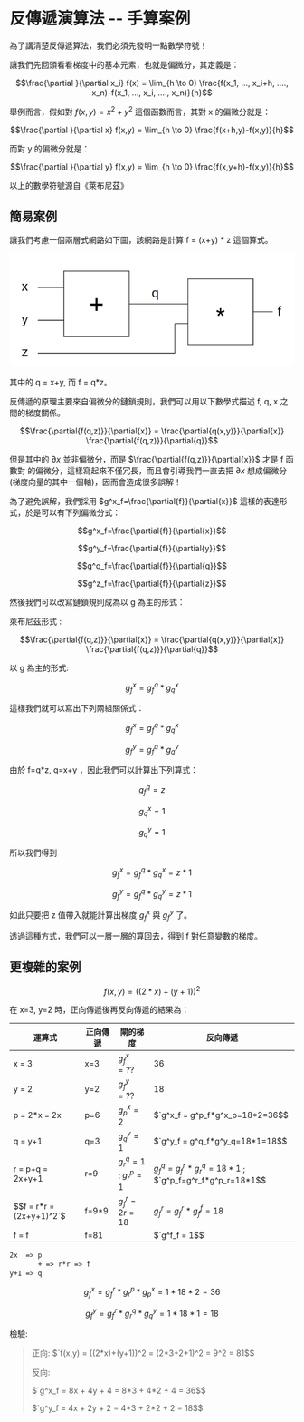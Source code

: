 # 反傳遞演算法 -- 手算案例

為了講清楚反傳遞算法，我們必須先發明一點數學符號！

讓我們先回頭看看梯度中的基本元素，也就是偏微分，其定義是：

```math
\frac{\partial }{\partial x_i} f(x) = \lim_{h \to 0} \frac{f(x_1, ..., x_i+h, ...., x_n)-f(x_1, ..., x_i, ...., x_n)}{h}
```

舉例而言，假如對 $`f(x,y) = x^2+y^2`$  這個函數而言，其對 x 的偏微分就是：

```math
\frac{\partial }{\partial x} f(x,y) = \lim_{h \to 0} \frac{f(x+h,y)-f(x,y)}{h}
```

而對 y 的偏微分就是：

```math
\frac{\partial }{\partial y} f(x,y) = \lim_{h \to 0} \frac{f(x,y+h)-f(x,y)}{h}
```

以上的數學符號源自《萊布尼茲》

## 簡易案例

讓我們考慮一個兩層式網路如下圖，該網路是計算 f = (x+y) * z 這個算式。

![](./img/gateNet.png)

其中的 q = x+y, 而 f = q*z。

反傳遞的原理主要來自偏微分的鏈鎖規則，我們可以用以下數學式描述 f, q, x 之間的梯度關係。

```math
\frac{\partial{f(q,z)}}{\partial{x}} = \frac{\partial{q(x,y)}}{\partial{x}} \frac{\partial{f(q,z)}}{\partial{q}}
```

但是其中的 $`{\partial{x}}`$ 並非偏微分，而是 $`\frac{\partial{f(q,z)}}{\partial{x}}`$ 才是 f 函數對 的偏微分，這樣寫起來不僅冗長，而且會引導我們一直去把 $`{\partial{x}}`$ 想成偏微分 (梯度向量的其中一個軸)，因而會造成很多誤解！

為了避免誤解，我們採用 $`g^x_f=\frac{\partial{f}}{\partial{x}}`$ 這樣的表達形式，於是可以有下列偏微分式：

```math
g^x_f=\frac{\partial{f}}{\partial{x}}
```

```math
g^y_f=\frac{\partial{f}}{\partial{y}}
```

```math
g^q_f=\frac{\partial{f}}{\partial{q}}
```

```math
g^z_f=\frac{\partial{f}}{\partial{z}}
```

然後我們可以改寫鏈鎖規則成為以 g 為主的形式：

萊布尼茲形式 : 

```math
\frac{\partial{f(q,z)}}{\partial{x}} = \frac{\partial{q(x,y)}}{\partial{x}} \frac{\partial{f(q,z)}}{\partial{q}}
```

以 g 為主的形式:  

```math
g^x_f = g^q_f * g^x_q
```

這樣我們就可以寫出下列兩組關係式：

```math
g^x_f = g^q_f * g^x_q
```

```math
g^y_f = g^q_f * g^y_q
```

由於 f=q*z, q=x+y ，因此我們可以計算出下列算式：

```math
g^q_f = z
```

```math
g^x_q = 1
```

```math
g^y_q = 1
```

所以我們得到


```math
g^x_f = g^q_f * g^x_q = z * 1
```

```math
g^y_f = g^q_f * g^y_q = z * 1
```


如此只要把 z 值帶入就能計算出梯度 $`g^x_f`$ 與  $`g^y_f`$ 了。 


透過這種方式，我們可以一層一層的算回去，得到 f 對任意變數的梯度。

## 更複雜的案例


```math
f(x,y) = ((2*x)+(y+1))^2
```

在 x=3, y=2 時，正向傳遞後再反向傳遞的結果為：

運算式               | 正向傳遞  |  閘的梯度                     | 反向傳遞
---------------------|----------|------------------------------|------------
x = 3                | x=3      | $`g^x_f = ??`$                 | 36
y = 2                | y=2      | $`g^y_f = ??`$                 | 18
p = 2*x = 2x         | p=6      | $`g^x_p = 2`$                  | $`g^x_f = g^p_f*g^x_p=18*2=36$$
q = y+1              | q=3      | $`g^y_q = 1`$                  | $`g^y_f = g^q_f*g^y_q=18*1=18$$
r = p+q = 2x+y+1     | r=9      | $`g^q_r = 1`$ ; $`g^p_r = 1`$    | $`g^q_f = g^r_f*g^q_r=18*1`$ ;  $`g^p_f=g^r_f*g^p_r=18*1$$
$$f = r*r = (2x+y+1)^2`$ | f=9*9    | $`g^r_f = 2r=18`$              | $`g^r_f = g^r_f*g^f_f=18`$
f = f                | f=81     |                              | $`g^f_f = 1$$


```
2x  => p
       + => r*r => f
y+1 => q
```

```math
g^x_f = g^r_f * g^p_r * g^x_p = 1*18*2=36
```

```math
g^y_f = g^r_f * g^q_r * g^y_q = 1*18*1=18
```


檢驗: 

> 正向: $`f(x,y) = ((2*x)+(y+1))^2 = (2*3+2+1)^2 = 9^2 = 81$$
> 
> 反向:
> 
> $`g^x_f = 8x + 4y + 4 = 8*3 + 4*2 + 4 = 36$$
> 
> $`g^y_f = 4x + 2y + 2 = 4*3 + 2*2 + 2 = 18$$
